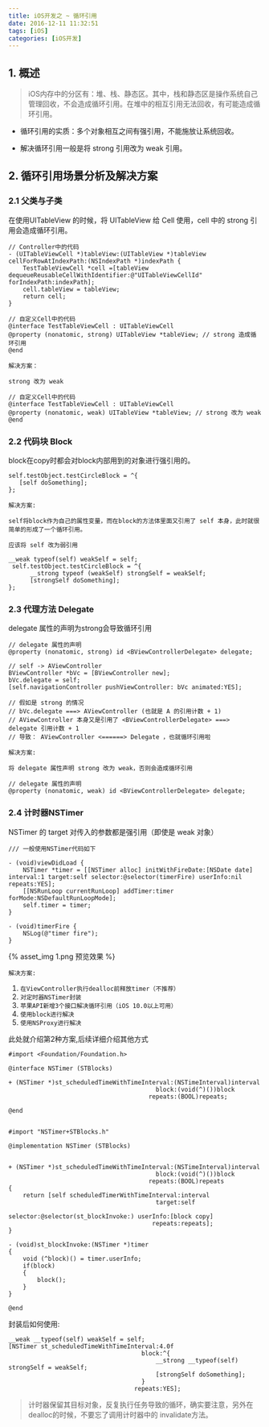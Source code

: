 ```yaml
---
title: iOS开发之 ~ 循环引用
date: 2016-12-11 11:32:51
tags: [iOS]
categories: [iOS开发]
---
```




## 1. 概述

> iOS内存中的分区有：堆、栈、静态区。其中，栈和静态区是操作系统自己管理回收，不会造成循环引用。在堆中的相互引用无法回收，有可能造成循环引用。



- 循环引用的实质：多个对象相互之间有强引用，不能施放让系统回收。

- 解决循环引用一般是将 strong 引用改为 weak 引用。

<!--more-->

## 2. 循环引用场景分析及解决方案



### 2.1 父类与子类

在使用UITableView 的时候，将 UITableView 给 Cell 使用，cell 中的 strong 引用会造成循环引用。

```objc
// Controller中的代码
- (UITableViewCell *)tableView:(UITableView *)tableView cellForRowAtIndexPath:(NSIndexPath *)indexPath {
    TestTableViewCell *cell =[tableView dequeueReusableCellWithIdentifier:@"UITableViewCellId" forIndexPath:indexPath];
    cell.tableView = tableView;
    return cell;
}

// 自定义Cell中的代码
@interface TestTableViewCell : UITableViewCell
@property (nonatomic, strong) UITableView *tableView; // strong 造成循环引用
@end
```

`解决方案：`

`strong 改为 weak`

```objc
// 自定义Cell中的代码
@interface TestTableViewCell : UITableViewCell
@property (nonatomic, weak) UITableView *tableView; // strong 改为 weak
@end
```



### 2.2 代码块 Block

block在copy时都会对block内部用到的对象进行强引用的。

```objc
self.testObject.testCircleBlock = ^{
   [self doSomething];
};
```

`解决方案:`

`self将block作为自己的属性变量，而在block的方法体里面又引用了 self 本身，此时就很简单的形成了一个循环引用。`

`应该将 self 改为弱引用`

```objc
__weak typeof(self) weakSelf = self;
 self.testObject.testCircleBlock = ^{
      __strong typeof (weakSelf) strongSelf = weakSelf;
      [strongSelf doSomething];
};
```

### 2.3 代理方法 Delegate

delegate 属性的声明为strong会导致循环引用

```objc
// delegate 属性的声明
@property (nonatomic, strong) id <BViewControllerDelegate> delegate;

// self -> AViewController
BViewController *bVc = [BViewController new];
bVc.delegate = self; 
[self.navigationController pushViewController: bVc animated:YES];

// 假如是 strong 的情况
// bVc.delegate ===> AViewController (也就是 A 的引用计数 + 1)
// AViewController 本身又是引用了 <BViewControllerDelegate> ===> delegate 引用计数 + 1
// 导致： AViewController <======> Delegate ，也就循环引用啦

```

`解决方案:`

`将 delegate 属性声明 strong 改为 weak，否则会造成循环引用`

```objc
// delegate 属性的声明
@property (nonatomic, weak) id <BViewControllerDelegate> delegate;
```



### 2.4 计时器NSTimer

NSTimer 的 target 对传入的参数都是强引用（即使是 weak 对象）

```objc
/// 一般使用NSTimer代码如下

- (void)viewDidLoad {
    NSTimer *timer = [[NSTimer alloc] initWithFireDate:[NSDate date] interval:1 target:self selector:@selector(timerFire) userInfo:nil repeats:YES];
    [[NSRunLoop currentRunLoop] addTimer:timer forMode:NSDefaultRunLoopMode];
    self.timer = timer;
}
 
- (void)timerFire {
    NSLog(@"timer fire");
}
```

{% asset_img 1.png 预览效果 %}

`解决方案:` 

1. `在ViewController执行dealloc前释放timer（不推荐）`
2. `对定时器NSTimer封装`
3. `苹果API新增3个接口解决循环引用（iOS 10.0以上可用）`
4. `使用block进行解决`
5. `使用NSProxy进行解决`

此处就介绍第2种方案,后续详细介绍其他方式

```objc
#import <Foundation/Foundation.h>

@interface NSTimer (STBlocks)

+ (NSTimer *)st_scheduledTimeWithTimeInterval:(NSTimeInterval)interval
                                         block:(void(^)())block
                                       repeats:(BOOL)repeats;

@end


#import "NSTimer+STBlocks.h"

@implementation NSTimer (STBlocks)


+ (NSTimer *)st_scheduledTimeWithTimeInterval:(NSTimeInterval)interval
                                         block:(void(^)())block
                                       repeats:(BOOL)repeats
{
    return [self scheduledTimerWithTimeInterval:interval
                                         target:self
                                       selector:@selector(st_blockInvoke:) userInfo:[block copy]
                                        repeats:repeats];
}

- (void)st_blockInvoke:(NSTimer *)timer
{
    void (^block)() = timer.userInfo;
    if(block)
    {
        block();
    }
}

@end
```

封装后如何使用:

```objc
__weak __typeof(self) weakSelf = self;
[NSTimer st_scheduledTimeWithTimeInterval:4.0f
                                     block:^{
                                         __strong __typeof(self) strongSelf = weakSelf;
                                         [strongSelf doSomething];
                                     }
                                   repeats:YES];
```

> 计时器保留其目标对象，反复执行任务导致的循环，确实要注意，另外在dealloc的时候，不要忘了调用计时器中的 invalidate方法。